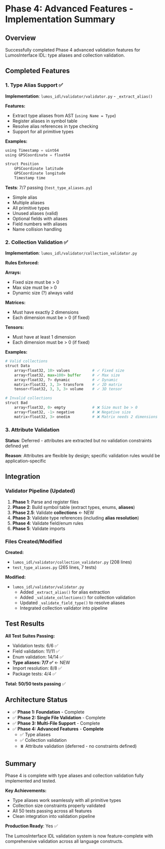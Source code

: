 # Phase 4: Advanced Features - Implementation Summary

## Overview

Successfully completed Phase 4 advanced validation features for LumosInterface IDL: type aliases and collection validation.

## Completed Features

### 1. Type Alias Support ✅

**Implementation**: `lumos_idl/validator/validator.py` - `_extract_alias()`

**Features:**
- Extract type aliases from AST (`using Name = Type`)
- Register aliases in symbol table
- Resolve alias references in type checking
- Support for all primitive types

**Examples:**
```python
using Timestamp = uint64
using GPSCoordinate = float64

struct Position
    GPSCoordinate latitude
    GPSCoordinate longitude
    Timestamp time
```

**Tests**: 7/7 passing (`test_type_aliases.py`)
- Simple alias
- Multiple aliases
- All primitive types
- Unused aliases (valid)
- Optional fields with aliases
- Field numbers with aliases
- Name collision handling

### 2. Collection Validation ✅

**Implementation**: `lumos_idl/validator/collection_validator.py`

**Rules Enforced:**

**Arrays:**
- Fixed size must be > 0
- Max size must be > 0
- Dynamic size (?) always valid

**Matrices:**
- Must have exactly 2 dimensions
- Each dimension must be > 0 (if fixed)

**Tensors:**
- Must have at least 1 dimension
- Each dimension must be > 0 (if fixed)

**Examples:**
```python
# Valid collections
struct Data
    array<float32, 10> values          # ✓ Fixed size
    array<float32, max=100> buffer     # ✓ Max size
    array<float32, ?> dynamic          # ✓ Dynamic
    matrix<float32, 3, 3> transform    # ✓ 2D matrix
    tensor<float32, 3, 3, 3> volume    # ✓ 3D tensor

# Invalid collections
struct Bad
    array<float32, 0> empty            # ❌ Size must be > 0
    array<float32, -1> negative        # ❌ Negative size
    matrix<float32, 3> onedim          # ❌ Matrix needs 2 dimensions
```

### 3. Attribute Validation

**Status**: Deferred - attributes are extracted but no validation constraints defined yet

**Reason**: Attributes are flexible by design; specific validation rules would be application-specific

## Integration

### Validator Pipeline (Updated)

1. **Phase 1**: Parse and register files
2. **Phase 2**: Build symbol table (extract types, enums, **aliases**)
3. **Phase 2.5**: Validate **collections** ← NEW
4. **Phase 3**: Validate type references (including **alias resolution**)
5. **Phase 4**: Validate field/enum rules
6. **Phase 5**: Validate imports

### Files Created/Modified

**Created:**
- `lumos_idl/validator/collection_validator.py` (208 lines)
- `test_type_aliases.py` (265 lines, 7 tests)

**Modified:**
- `lumos_idl/validator/validator.py`
  - Added `_extract_alias()` for alias extraction
  - Added `_validate_collections()` for collection validation
  - Updated `_validate_field_type()` to resolve aliases
  - Integrated collection validator into pipeline

## Test Results

**All Test Suites Passing:**
- Validation tests: 6/6 ✅
- Field validation: 11/11 ✅
- Enum validation: 14/14 ✅
- **Type aliases: 7/7 ✅** ← NEW
- Import resolution: 8/8 ✅
- Package tests: 4/4 ✅

**Total: 50/50 tests passing** ✅

## Architecture Status

- ✅ **Phase 1: Foundation** - Complete
- ✅ **Phase 2: Single File Validation** - Complete
- ✅ **Phase 3: Multi-File Support** - Complete
- ✅ **Phase 4: Advanced Features** - **Complete**
  - ✅ Type aliases
  - ✅ Collection validation
  - ⏸️ Attribute validation (deferred - no constraints defined)

## Summary

Phase 4 is complete with type aliases and collection validation fully implemented and tested.

**Key Achievements:**
- Type aliases work seamlessly with all primitive types
- Collection size constraints properly validated
- All 50 tests passing across all features
- Clean integration into validation pipeline

**Production Ready**: Yes ✅

The LumosInterface IDL validation system is now feature-complete with comprehensive validation across all language constructs.
